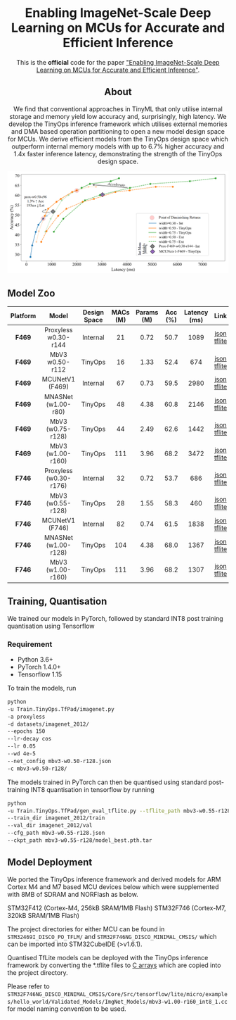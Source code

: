 <div align="center">
  
# Enabling ImageNet-Scale Deep Learning on MCUs for Accurate and Efficient Inference

This is the __official__ code for the paper ["Enabling ImageNet-Scale Deep Learning on MCUs for Accurate and Efficient Inference"](https://ieeexplore.ieee.org/abstract/document/10314415/).

## About

We find that conventional approaches in TinyML that only utilise internal storage and memory yield low accuracy and, surprisingly, high latency. We develop the TinyOps inference framework which utilises external memories and DMA based operation partitioning to open a new model design space for MCUs. We derive efficient models from the TinyOps design space which outperform internal memory models with up to 6.7% higher accuracy and 1.4x faster inference latency, demonstrating the strength of the TinyOps design space.

<img src="pareto_frontier_lat.png"/>

</div>

## Model Zoo

| **Platform** |        **Model**       | **Design<br />Space** | **MACs<br />(M)** | **Params<br />(M)** | **Acc<br />(%)** | **Latency<br />(ms)** |       **Link**      |
|:------------:|:----------------------:|:----------------:|:------------:|:--------------:|:-----------:|:----------------:|:-------------------:|
|   **F469**   |  Proxyless<br />w0.30-r144  |     Internal     |      21      |      0.72      |     50.7    |       1089       | [json](https://drive.google.com/file/d/1wxAd5Ps5M3cCiWqoSUoAEnBvl4Jf7ssX/view?usp=sharing)<br />[tflite](https://drive.google.com/file/d/1hq2FENkwU-HCwJTftbrL24LDtrVAh1qU/view?usp=sharing) |
|   **F469**   |     MbV3<br />w0.50-r112    |      TinyOps     |      16      |      1.33      |     52.4    |        674       | [json](https://drive.google.com/file/d/1kz8anQfY_NrL48kpp8Tl790b6u2ZO5Wm/view?usp=sharing)<br />[tflite](https://drive.google.com/file/d/1n7pW-OuLCWEAmCeWKSFpO8n8vVCDf50F/view?usp=sharing) |
|   **F469**   |     MCUNetV1<br />(F469)    |     Internal     |      67      |      0.73      |     59.5    |       2980       | [json](https://drive.google.com/file/d/13bv7VhDGFc39rzCzDN9SMMn5QzKPBaIu/view?usp=sharing)<br />[tflite](https://drive.google.com/file/d/1FJx9EzEONe37YZ10L2Q_yHQ-pwueANZK/view?usp=sharing) |
|   **F469**   |   MNASNet<br />(w1.00-r80)  |      TinyOps     |      48      |      4.38      |     60.8    |       2146       | [json](https://drive.google.com/file/d/1yMj5pK1p6--BfrN8lwNwrEq2jb8w_dOq/view?usp=sharing)<br />[tflite](https://drive.google.com/file/d/1wCjnUVhGckwVto9oZsfhMeKUyyzDlmdg/view?usp=sharing) |
|   **F469**   |    MbV3<br />(w0.75-r128)   |      TinyOps     |      44      |      2.49      |     62.6    |       1442       | [json](https://drive.google.com/file/d/1RqrLURP3XVg90ihGiya6LqtEq5SZ2_zY/view?usp=sharing)<br />[tflite](https://drive.google.com/file/d/1N-nCokhzvzgEM_JKfY_EGNZ0kOW_Anfi/view?usp=sharing) |
|   **F469**   |    MbV3<br />(w1.00-r160)   |      TinyOps     |      111     |      3.96      |     68.2    |       3472       | [json](https://drive.google.com/file/d/1a1dTOCxMmnB32xmlOUrzAAKESF2bf2G0/view?usp=sharing)<br />[tflite](https://drive.google.com/file/d/17O2tmDDXPeIO8Sm015APFBNJOcLjOb7r/view?usp=sharing) |
|   **F746**   | Proxyless<br />(w0.30-r176) |     Internal     |      32      |      0.72      |     53.7    |        686       | [json](https://drive.google.com/file/d/1_eXQNBAk07hBnueCzA_zQCYw9KxJAj0R/view?usp=sharing)<br />[tflite](https://drive.google.com/file/d/10FMiSDorM8goqMyiRgvnTvWd95-wZwkL/view?usp=sharing) |
|   **F746**   |    MbV3<br />(w0.55-r128)   |      TinyOps     |      28      |      1.55      |     58.3    |        460       | [json](https://drive.google.com/file/d/1p0xThFea9N-vsNDi_HgZxnHgbiSk-9CC/view?usp=sharing)<br />[tflite](https://drive.google.com/file/d/1eZ1TLrmcOtMvC2p08K3N5jwmm7XlFjyF/view?usp=sharing) |
|   **F746**   |     MCUNetV1<br />(F746)    |     Internal     |      82      |      0.74      |     61.5    |       1838       | [json](https://drive.google.com/file/d/12Yk47OJzJzoWPehTiDtqChkq6p9XseFA/view?usp=sharing)<br />[tflite](https://drive.google.com/file/d/1xuLbEygH1CmDrwSXYWLBB2TOH3sH_pBF/view?usp=sharing) |
|   **F746**   |  MNASNet<br />(w1.00-r128)  |      TinyOps     |      104     |      4.38      |     68.0    |       1367       | [json](https://drive.google.com/file/d/15yY5DB4EloYYwkLo_-oxlx_QkNESOA7H/view?usp=sharing)<br />[tflite](https://drive.google.com/file/d/1rXvwsw28-AKsn7l2JQSpxcp6lmXf6UJa/view?usp=sharing) |
|   **F746**   |    MbV3<br />(w1.00-r160)   |      TinyOps     |      111     |      3.96      |     68.2    |       1307       | [json](https://drive.google.com/file/d/1a1dTOCxMmnB32xmlOUrzAAKESF2bf2G0/view?usp=sharing)<br />[tflite](https://drive.google.com/file/d/17O2tmDDXPeIO8Sm015APFBNJOcLjOb7r/view?usp=sharing) |

## Training, Quantisation

We trained our models in PyTorch, followed by standard INT8 post training quantisation using Tensorflow

### Requirement

- Python 3.6+
- PyTorch 1.4.0+
- Tensorflow 1.15

To train the models, run

```bash
python 
-u Train.TinyOps.TfPad/imagenet.py 
-a proxyless 
-d datasets/imagenet_2012/ 
--epochs 150 
--lr-decay cos 
--lr 0.05 
--wd 4e-5 
--net_config mbv3-w0.50-r128.json 
-c mbv3-w0.50-r128/
```

The models trained in PyTorch can then be quantised using standard post-training INT8 quantisation in tensorflow by running

```bash
python 
-u Train.TinyOps.TfPad/gen_eval_tflite.py --tflite_path mbv3-w0.55-r128_int8.tflite 
--train_dir imagenet_2012/train 
--val_dir imagenet_2012/val 
--cfg_path mbv3-w0.55-r128.json 
--ckpt_path mbv3-w0.55-r128/model_best.pth.tar


```

## Model Deployment

We ported the TinyOps inference framework and derived models for ARM Cortex M4 and M7 based MCU devices below which were supplemented with 8MB of SDRAM and NORFlash as below.

STM32F412 (Cortex-M4, 256kB SRAM/1MB Flash)
STM32F746 (Cortex-M7, 320kB SRAM/1MB Flash)

The project directories for either MCU can be found in `STM32469I_DISCO_PO_TFLM/` and `STM32F746NG_DISCO_MINIMAL_CMSIS/` which can be imported into STM32CubeIDE (>v1.6.1).

Quantised TfLite models can be deployed with the TinyOps inference framework by converting the *.tflite files to [C arrays](https://www.tensorflow.org/lite/microcontrollers/build_convert) which are copied into the project directory.

Please refer to `STM32F746NG_DISCO_MINIMAL_CMSIS/Core/Src/tensorflow/lite/micro/examples/hello_world/Validated_Models/ImgNet_Models/mbv3-w1.00-r160_int8_1.cc` for model naming convention to be used.

